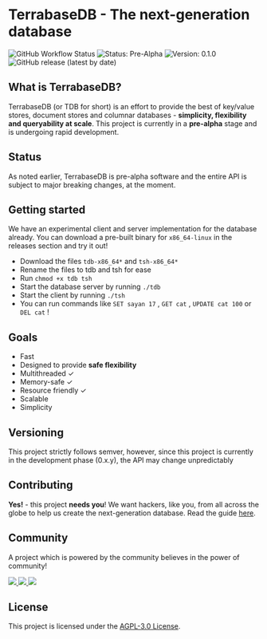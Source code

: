 # Terrabase**DB** - The next-generation database

![GitHub Workflow Status](https://img.shields.io/github/workflow/status/terrabasedb/terrabase/Rust?style=flat-square) ![Status: Pre-Alpha](https://img.shields.io/badge/Status-Pre--alpha-critical?style=flat-square) ![Version: 0.1.0](https://img.shields.io/badge/Development-Actively%20Developed-32CD32?style=flat-square) ![GitHub release (latest by date)](https://img.shields.io/github/v/tag/terrabasedb/terrabase.svg?style=flat-square)

## What is TerrabaseDB?

TerrabaseDB (or TDB for short) is an effort to provide the best of key/value stores, document stores and columnar databases - **simplicity, flexibility and queryability at scale**. This project is currently in a <b>pre-alpha</b> stage and is undergoing rapid development.

## Status

As noted earlier, TerrabaseDB is pre-alpha software and the entire API is subject to major breaking changes, at the moment.

## Getting started

We have an experimental client and server implementation for the database already. You can download a pre-built binary for `x86_64-linux` in the releases section and try it out!

* Download the files `tdb-x86_64*` and `tsh-x86_64*`
* Rename the files to tdb and tsh for ease
* Run `chmod +x tdb tsh`
* Start the database server by running `./tdb`
* Start the client by running `./tsh`
* You can run commands like `SET sayan 17` , `GET cat` , `UPDATE cat 100` or `DEL cat` !

## Goals

* Fast
* Designed to provide <b>safe flexibility</b>
* Multithreaded ✓
* Memory-safe ✓
* Resource friendly ✓
* Scalable
* Simplicity

## Versioning

This project strictly follows semver, however, since this project is currently in the development phase (0.x.y), the API may change unpredictably

## Contributing

**Yes!** - this project **needs you**! We want hackers, like you, from all across the globe to help us create the next-generation database. Read the guide [here](./CONTRIBUTING.md).

## Community

A project which is powered by the community believes in the power of community!
<html>
<a href="https://gitter.im/terrabasehq/community"><img src="https://img.shields.io/badge/CHAT%20ON-GITTER-ed1965?logo=gitter&style=for-the-badge"></img>
</a>
<a href="https://join.slack.com/t/terrabasedb/shared_invite/zt-fnkfgzf7-~WO~RzGUUvTiYV4iPAMiiQ"><img src="https://img.shields.io/badge/Discuss%20on-SLACK-4A154B?logo=slack&style=for-the-badge"></img>
</a><a href="https://discord.gg/QptWFdx"><img src="https://img.shields.io/badge/TALK-On%20Discord-7289DA?logo=discord&style=for-the-badge"></img>
</a>
</html>

## License

This project is licensed under the [AGPL-3.0 License](./LICENSE).

